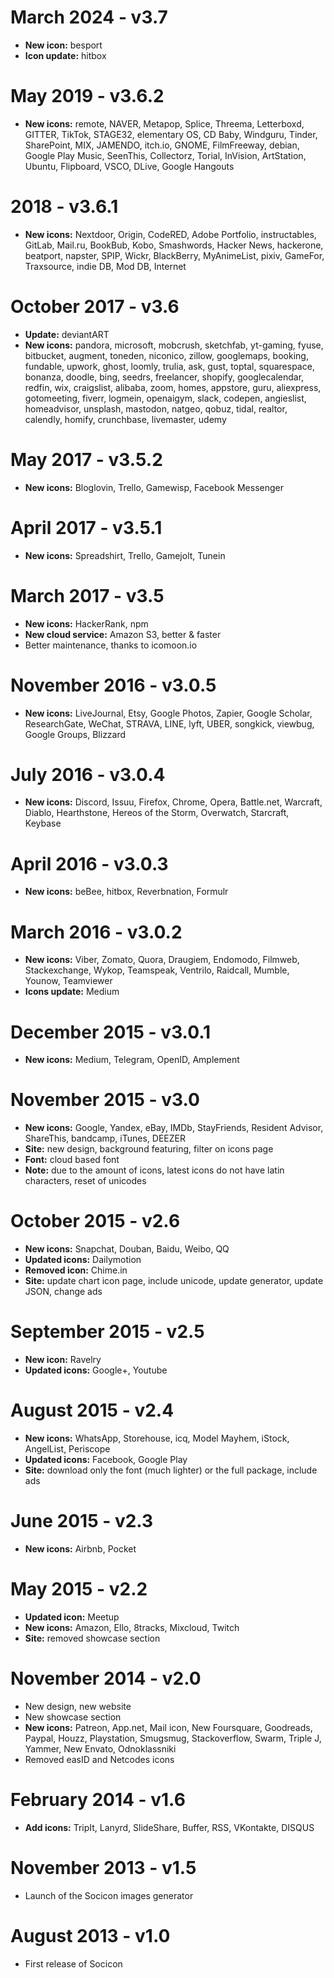# March 2024 - v3.7
- **New icon:** besport
- **Icon update:** hitbox

# May 2019 - v3.6.2

- **New icons:** remote, NAVER, Metapop, Splice, Threema, Letterboxd, GITTER, TikTok, STAGE32, elementary OS, CD Baby, Windguru, Tinder, SharePoint, MIX, JAMENDO, itch.io, GNOME, FilmFreeway, debian, Google Play Music, SeenThis, Collectorz, Torial, InVision, ArtStation, Ubuntu, Flipboard, VSCO, DLive, Google Hangouts

# 2018 - v3.6.1

- **New icons:** Nextdoor, Origin, CodeRED, Adobe Portfolio, instructables, GitLab, Mail.ru, BookBub, Kobo, Smashwords, Hacker News, hackerone, beatport, napster, SPIP, Wickr, BlackBerry, MyAnimeList, pixiv, GameFor, Traxsource, indie DB, Mod DB, Internet

# October 2017 - v3.6

- **Update:** deviantART
- **New icons:** pandora, microsoft, mobcrush, sketchfab, yt-gaming, fyuse, bitbucket, augment, toneden, niconico, zillow, googlemaps, booking, fundable, upwork, ghost, loomly, trulia, ask, gust, toptal, squarespace, bonanza, doodle, bing, seedrs, freelancer, shopify, googlecalendar, redfin, wix, craigslist, alibaba, zoom, homes, appstore, guru, aliexpress, gotomeeting, fiverr, logmein, openaigym, slack, codepen, angieslist, homeadvisor, unsplash, mastodon, natgeo, qobuz, tidal, realtor, calendly, homify, crunchbase, livemaster, udemy

# May 2017 - v3.5.2

- **New icons:** Bloglovin, Trello, Gamewisp, Facebook Messenger

# April 2017 - v3.5.1

- **New icons:** Spreadshirt, Trello, Gamejolt, Tunein

# March 2017 - v3.5

- **New icons:** HackerRank, npm
- **New cloud service:** Amazon S3, better & faster
- Better maintenance, thanks to icomoon.io

# November 2016 - v3.0.5

- **New icons:** LiveJournal, Etsy, Google Photos, Zapier, Google Scholar, ResearchGate, WeChat, STRAVA, LINE, lyft, UBER, songkick, viewbug, Google Groups, Blizzard

# July 2016 - v3.0.4

- **New icons:** Discord, Issuu, Firefox, Chrome, Opera, Battle.net, Warcraft, Diablo, Hearthstone, Hereos of the Storm, Overwatch, Starcraft, Keybase

# April 2016 - v3.0.3

- **New icons:** beBee, hitbox, Reverbnation, Formulr

# March 2016 - v3.0.2

- **New icons:** Viber, Zomato, Quora, Draugiem, Endomodo, Filmweb, Stackexchange, Wykop, Teamspeak, Ventrilo, Raidcall, Mumble, Younow, Teamviewer
- **Icons update:** Medium

# December 2015 - v3.0.1

- **New icons:** Medium, Telegram, OpenID, Amplement

# November 2015 - v3.0

- **New icons:** Google, Yandex, eBay, IMDb, StayFriends, Resident Advisor, ShareThis, bandcamp, iTunes, DEEZER
- **Site:** new design, background featuring, filter on icons page
- **Font:** cloud based font
- **Note:** due to the amount of icons, latest icons do not have latin characters, reset of unicodes

# October 2015 - v2.6

- **New icons:** Snapchat, Douban, Baidu, Weibo, QQ
- **Updated icons:** Dailymotion
- **Removed icon:** Chime.in
- **Site:** update chart icon page, include unicode, update generator, update JSON, change ads

# September 2015 - v2.5

- **New icon:** Ravelry
- **Updated icons:** Google+, Youtube

# August 2015 - v2.4

- **New icons:** WhatsApp, Storehouse, icq, Model Mayhem, iStock, AngelList, Periscope
- **Updated icons:** Facebook, Google Play
- **Site:** download only the font (much lighter) or the full package, include ads

# June 2015 - v2.3

- **New icons:** Airbnb, Pocket

# May 2015 - v2.2

- **Updated icon:** Meetup
- **New icons:** Amazon, Ello, 8tracks, Mixcloud, Twitch
- **Site:** removed showcase section

# November 2014 - v2.0

- New design, new website
- New showcase section
- **New icons:** Patreon, App.net, Mail icon, New Foursquare, Goodreads, Paypal, Houzz, Playstation, Smugsmug, Stackoverflow, Swarm, Triple J, Yammer, New Envato, Odnoklassniki
- Removed easID and Netcodes icons

# February 2014 - v1.6

- **Add icons:** TripIt, Lanyrd, SlideShare, Buffer, RSS, VKontakte, DISQUS

# November 2013 - v1.5

- Launch of the Socicon images generator

# August 2013 - v1.0 

- First release of Socicon

